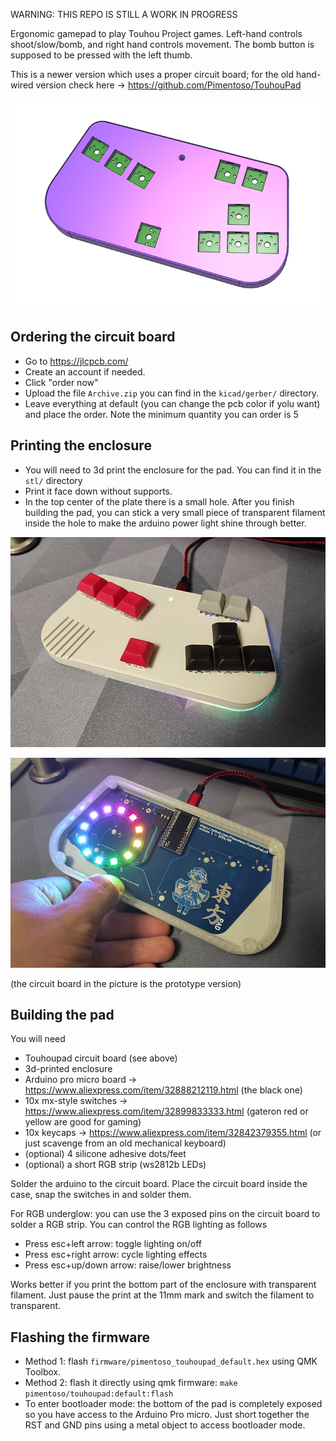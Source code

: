 WARNING: THIS REPO IS STILL A WORK IN PROGRESS

Ergonomic gamepad to play Touhou Project games. Left-hand controls shoot/slow/bomb, and right hand controls movement. The bomb button is supposed to be pressed with the left thumb.

This is a newer version which uses a proper circuit board; for the old hand-wired version check here -> https://github.com/Pimentoso/TouhouPad

![Rendering](https://raw.githubusercontent.com/Pimentoso/TouhouPad_v2/master/images/render.png)

## Ordering the circuit board

- Go to https://jlcpcb.com/
- Create an account if needed.
- Click "order now"
- Upload the file `Archive.zip` you can find in the `kicad/gerber/` directory.
- Leave everything at default (you can change the pcb color if yolu want) and place the order. Note the minimum quantity you can order is 5

## Printing the enclosure

- You will need to 3d print the enclosure for the pad. You can find it in the `stl/` directory
- Print it face down without supports.
- In the top center of the plate there is a small hole. After you finish building the pad, you can stick a very small piece of transparent filament inside the hole to make the arduino power light shine through better.

![Top](https://raw.githubusercontent.com/Pimentoso/TouhouPad_v2/master/images/img1.jpg)

![Bottom](https://raw.githubusercontent.com/Pimentoso/TouhouPad_v2/master/images/img2.jpg)

(the circuit board in the picture is the prototype version)

## Building the pad

You will need
- Touhoupad circuit board (see above)
- 3d-printed enclosure
- Arduino pro micro board -> https://www.aliexpress.com/item/32888212119.html (the black one)
- 10x mx-style switches -> https://www.aliexpress.com/item/32899833333.html (gateron red or yellow are good for gaming)
- 10x keycaps -> https://www.aliexpress.com/item/32842379355.html (or just scavenge from an old mechanical keyboard)
- (optional) 4 silicone adhesive dots/feet
- (optional) a short RGB strip (ws2812b LEDs)

Solder the arduino to the circuit board. Place the circuit board inside the case, snap the switches in and solder them.

For RGB underglow: you can use the 3 exposed pins on the circuit board to solder a RGB strip. You can control the RGB lighting as follows

- Press esc+left arrow: toggle lighting on/off
- Press esc+right arrow: cycle lighting effects
- Press esc+up/down arrow: raise/lower brightness

Works better if you print the bottom part of the enclosure with transparent filament. Just pause the print at the 11mm mark and switch the filament to transparent.

## Flashing the firmware

- Method 1: flash `firmware/pimentoso_touhoupad_default.hex` using QMK Toolbox.
- Method 2: flash it directly using qmk firmware: `make pimentoso/touhoupad:default:flash`
- To enter bootloader mode: the bottom of the pad is completely exposed so you have access to the Arduino Pro micro. Just short together the RST and GND pins using a metal object to access bootloader mode.